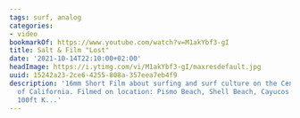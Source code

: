 ```yaml
---
tags: surf, analog
categories:
- video
bookmarkOf: https://www.youtube.com/watch?v=M1akYbf3-gI
title: Salt & Film "Lost"
date: '2021-10-14T22:10:00+02:00'
headImage: https://i.ytimg.com/vi/M1akYbf3-gI/maxresdefault.jpg
uuid: 15242a23-2ce6-4255-808a-357eea7eb4f9
description: '16mm Short Film about surfing and surf culture on the Central Coast
  of California. Filmed on location: Pismo Beach, Shell Beach, Cayucos Beach Single
  100ft K...'
---
```

